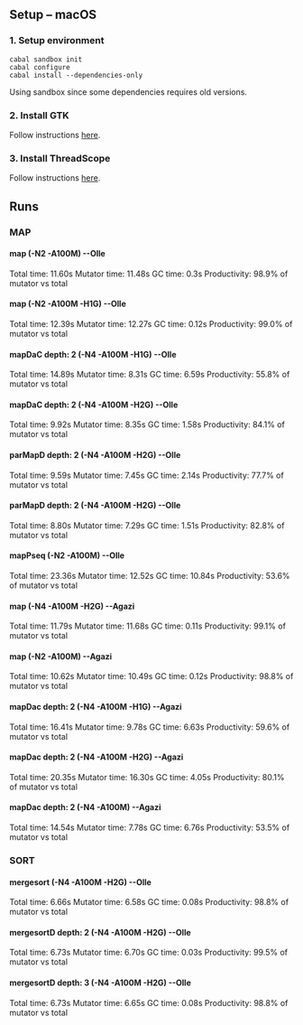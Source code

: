 ## Setup – macOS

### 1. Setup environment
```
cabal sandbox init
cabal configure
cabal install --dependencies-only
```

Using sandbox since some dependencies requires old versions.

### 2. Install GTK
Follow instructions [here](https://wiki.haskell.org/Gtk2Hs/Mac).

### 3. Install ThreadScope
Follow instructions [here](https://wiki.haskell.org/ThreadScope).

## Runs

### MAP

#### map (-N2 -A100M) --Olle
Total time:   11.60s
Mutator time: 11.48s
GC time:      0.3s
Productivity: 98.9% of mutator vs total

#### map (-N2 -A100M -H1G) --Olle
Total time:   12.39s
Mutator time: 12.27s
GC time:      0.12s
Productivity: 99.0% of mutator vs total

#### mapDaC depth: 2 (-N4 -A100M -H1G) --Olle
Total time:   14.89s
Mutator time: 8.31s
GC time:      6.59s
Productivity: 55.8% of mutator vs total

#### mapDaC depth: 2 (-N4 -A100M -H2G) --Olle
Total time:   9.92s
Mutator time: 8.35s
GC time:      1.58s
Productivity: 84.1% of mutator vs total

#### parMapD depth: 2 (-N4 -A100M -H2G) --Olle
Total time:   9.59s
Mutator time: 7.45s
GC time:      2.14s
Productivity: 77.7% of mutator vs total

#### parMapD depth: 2 (-N4 -A100M -H2G) --Olle
Total time:   8.80s
Mutator time: 7.29s
GC time:      1.51s
Productivity: 82.8% of mutator vs total

#### mapPseq (-N2 -A100M) --Olle
Total time:   23.36s
Mutator time: 12.52s
GC time:      10.84s
Productivity: 53.6% of mutator vs total

#### map (-N4 -A100M -H2G) --Agazi
Total time:   11.79s
Mutator time: 11.68s
GC time:      0.11s
Productivity: 99.1% of mutator vs total

#### map (-N2 -A100M) --Agazi
Total time:   10.62s
Mutator time: 10.49s
GC time:      0.12s
Productivity: 98.8% of mutator vs total

#### mapDac depth: 2 (-N4 -A100M -H1G) --Agazi
Total time:   16.41s
Mutator time: 9.78s
GC time:      6.63s
Productivity: 59.6% of mutator vs total

#### mapDac depth: 2 (-N4 -A100M -H2G) --Agazi
Total time:   20.35s
Mutator time: 16.30s
GC time:      4.05s
Productivity: 80.1% of mutator vs total

#### mapDac depth: 2 (-N4 -A100M) --Agazi
Total time:   14.54s
Mutator time: 7.78s
GC time:      6.76s
Productivity: 53.5% of mutator vs total


### SORT

#### mergesort (-N4 -A100M -H2G) --Olle
Total time:   6.66s
Mutator time: 6.58s
GC time:      0.08s
Productivity: 98.8% of mutator vs total

#### mergesortD depth: 2 (-N4 -A100M -H2G) --Olle
Total time:   6.73s
Mutator time: 6.70s
GC time:      0.03s
Productivity: 99.5% of mutator vs total

#### mergesortD depth: 3 (-N4 -A100M -H2G) --Olle
Total time:   6.73s
Mutator time: 6.65s
GC time:      0.08s
Productivity: 98.8% of mutator vs total
